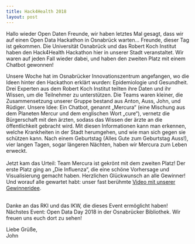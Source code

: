 ```yaml
---
title: Hack4Health 2018
layout: post
---
```


<p>Hallo wieder Open Daten Freunde, wir haben letztes Mal gesagt, dass wir auf einen Open Data Hackathon in Osnabr&uuml;ck warten… Freunde, dieser Tag ist gekommen. Die Universit&auml;t Osnabr&uuml;ck und das Robert Koch Institut haben den Hack4Health Hackathon hier in unserer Stadt veranstaltet. Wir waren auf jeden Fall wieder dabei, und haben den zweiten Platz mit einem Chatbot gewonnen!</p>

<p>Unsere Woche hat im Osnabr&uuml;cker Innovationszentrum angefangen, wo die Ideen hinter den Hackathon erkl&auml;rt wurden: Epidemiologie und Gesundheit. Drei Experten aus dem Robert Koch Institut teilten ihre Daten und ihr Wissen, um die Teilnehmer zu unterst&uuml;tzen. Die Teams waren kleiner, die Zusammensetzung unserer Gruppe bestand aus Anton, Auss, John, und R&uuml;diger. Unsere Idee: Ein Chatbot, genannt „Mercura“ (eine Mischung aus dem Planeten Mercur und dem englischen Wort „cure“), vernetz die B&uuml;rgerschaft mit den &auml;rzten, sodass das Wissen der &auml;rzte an die &ouml;ffentlichkeit gebracht wird. Mit diesen Informationen kann man erkennen, welche Krankheiten in der Stadt herumgehen, und wie man sich gegen sie sch&uuml;tzen kann. Nach einem Geburtstag (Alles Gute zum Geburtstag Auss!), vier langen Tagen, sogar l&auml;ngeren N&auml;chten, haben wir Mercura zum Leben erweckt.
<br><br>
Jetzt kam das Urteil: Team Mercura ist gekr&ouml;nt mit dem zweiten Platz! Der erste Platz ging an „Die Influenza“, die eine sch&ouml;ne Vorhersage und Visualisierung gemacht haben. Herzlichen Gl&uuml;ckwunsch an alle Gewinner! Und worauf alle gewartet habt: unser fast ber&uuml;hmte <a href="https://youtu.be/Cg3RnAeExGo">Video mit unserer Gewinneridee</a>.
<br><br>
<p>Danke an das RKI und das IKW, die dieses Event erm&ouml;glicht haben! N&auml;chstes Event: Open Data Day 2018 in der Osnabr&uuml;cker Bibliothek. Wir freuen uns euch dort zu sehen!</p>

<p>Liebe Gr&uuml;&szlig;e, <br>
John</p>